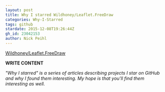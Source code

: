 ```yaml
---
layout: post
title: Why I starred Wildhoney/Leaflet.FreeDraw
categories: Why-I-Starred
tags: github
stardate: 2015-12-08T19:26:44Z
gh_id: 23042153
author: Nick Peihl
---
```


[Wildhoney/Leaflet.FreeDraw](star.repo.html_url)

**WRITE CONTENT**

*"Why I starred" is a series of articles describing projects I star on GitHub and why I found them interesting. My hope is that you'll find them interesting as well.*

